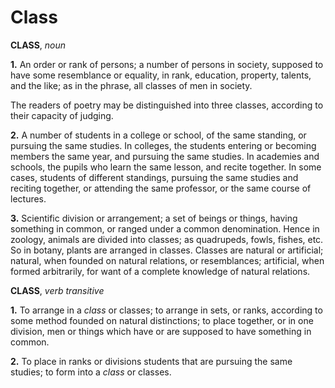 # Class

**CLASS**, _noun_

**1.** An order or rank of persons; a number of persons in society, supposed to have some resemblance or equality, in rank, education, property, talents, and the like; as in the phrase, all classes of men in society.

The readers of poetry may be distinguished into three classes, according to their capacity of judging.

**2.** A number of students in a college or school, of the same standing, or pursuing the same studies. In colleges, the students entering or becoming members the same year, and pursuing the same studies. In academies and schools, the pupils who learn the same lesson, and recite together. In some cases, students of different standings, pursuing the same studies and reciting together, or attending the same professor, or the same course of lectures.

**3.** Scientific division or arrangement; a set of beings or things, having something in common, or ranged under a common denomination. Hence in zoology, animals are divided into classes; as quadrupeds, fowls, fishes, etc. So in botany, plants are arranged in classes. Classes are natural or artificial; natural, when founded on natural relations, or resemblances; artificial, when formed arbitrarily, for want of a complete knowledge of natural relations.

**CLASS**, _verb transitive_

**1.** To arrange in a _class_ or classes; to arrange in sets, or ranks, according to some method founded on natural distinctions; to place together, or in one division, men or things which have or are supposed to have something in common.

**2.** To place in ranks or divisions students that are pursuing the same studies; to form into a _class_ or classes.